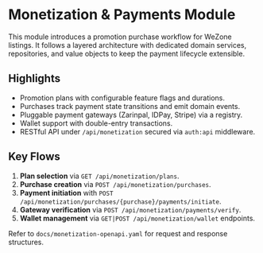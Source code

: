 # Monetization & Payments Module

This module introduces a promotion purchase workflow for WeZone listings. It follows a layered architecture with dedicated domain services, repositories, and value objects to keep the payment lifecycle extensible.

## Highlights

- Promotion plans with configurable feature flags and durations.
- Purchases track payment state transitions and emit domain events.
- Pluggable payment gateways (Zarinpal, IDPay, Stripe) via a registry.
- Wallet support with double-entry transactions.
- RESTful API under `/api/monetization` secured via `auth:api` middleware.

## Key Flows

1. **Plan selection** via `GET /api/monetization/plans`.
2. **Purchase creation** via `POST /api/monetization/purchases`.
3. **Payment initiation** with `POST /api/monetization/purchases/{purchase}/payments/initiate`.
4. **Gateway verification** via `POST /api/monetization/payments/verify`.
5. **Wallet management** via `GET|POST /api/monetization/wallet` endpoints.

Refer to `docs/monetization-openapi.yaml` for request and response structures.
